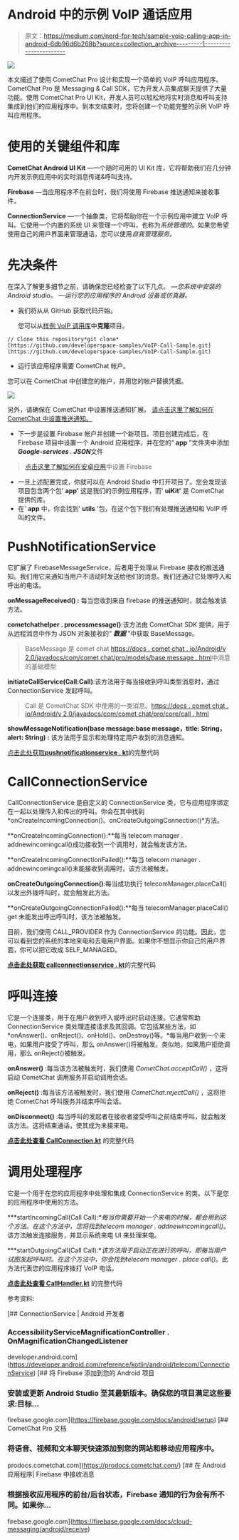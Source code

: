 # Android 中的示例 VoIP 通话应用

> 原文：<https://medium.com/nerd-for-tech/sample-voip-calling-app-in-android-6db96d6b268b?source=collection_archive---------1----------------------->

![](img/ffeeefe174200fc4a130e47cf8ec8a7a.png)

本文描述了使用 CometChat Pro 设计和实现一个简单的 VoIP 呼叫应用程序。CometChat Pro 是 Messaging & Call SDK，它为开发人员集成聊天提供了大量功能。使用 CometChat Pro UI Kit，开发人员可以轻松地将实时消息和呼叫支持集成到他们的应用程序中。到本文结束时，您将创建一个功能完整的示例 VoIP 呼叫应用程序。

# 使用的关键组件和库

**CometChat Android UI Kit** —一个随时可用的 UI Kit 库，它将帮助我们在几分钟内开发示例应用中的实时消息传递&呼叫支持。

**Firebase** —当应用程序不在前台时，我们将使用 Firebase 推送通知来接收事件。

**ConnectionService** —一个抽象类，它将帮助你在一个示例应用中建立 VoIP 呼叫。它使用一个内置的系统 UI 来管理一个呼叫，也称为*系统管理的*。如果您希望使用自己的用户界面来管理通话，您可以使用*自我管理服务。*

# 先决条件

在深入了解更多细节之前，请确保您已经检查了以下几点。
*—您系统中安装的 Android studio。
—运行您的应用程序的 Android 设备或仿真器。*

*   我们将从从 GitHub 获取代码开始。

    您可以从[样例 VoIP 调用库](https://github.com/developerspace-samples/VoIP-Call-Sample)中**克隆**项目。

```
// Clone this repository*git clone* [https://github.com/developerspace-samples/VoIP-Call-Sample.git](https://github.com/developerspace-samples/VoIP-Call-Sample.git)
```

*   运行该应用程序需要 CometChat 帐户。

您可以在 CometChat 中创建您的帐户，并用您的帐户替换凭据。

![](img/2dd6ad431528773f01f8f1421aa8deb4.png)

另外，请确保在 CometChat 中设置推送通知扩展。
[请点击这里了解如何在 CometChat 中设置推送通知。](https://prodocs.cometchat.com/docs/android-extensions-enhanced-push-notification)

*   下一步是设置 Firebase 帐户并创建一个新项目。项目创建完成后，在 Firebase 项目中设置一个 Android 应用程序，并在您的“ **app** ”文件夹中添加***Google-services . JSON***文件

> [点击这里了解如何在安卓应用](https://firebase.google.com/docs/android/setup)中设置 Firebase

*   一旦上述配置完成，你就可以在 Android Studio 中打开项目了。您会发现该项目包含两个包' **app'** 这是我们的示例应用程序，而' **uiKit'** 是 CometChat 提供的库。
*   在' **app** 中，你会找到' **utils** '包，在这个包下我们有处理推送通知和 VoIP 呼叫的文件。

# PushNotificationService

它扩展了 FirebaseMessageService，后者用于处理从 Firebase 接收的推送通知。我们用它来通知当用户不活动时发送给他们的消息。我们还通过它处理呼入和呼出的电话。

**onMessageReceived() :** 每当您收到来自 firebase 的推送通知时，就会触发该方法。

**cometchathelper . processmessage()**:该方法由 CometChat SDK 提供，用于从远程消息中作为 JSON 对象接收的“ ***数据*** ”中获取 BaseMessage。

> BaseMessage 是 comet chat
> [https://docs . comet chat . io/Android/v 2.0/javadocs/com/comet chat/pro/models/base message . html](https://docs.cometchat.io/android/v2.0/javadocs/com/cometchat/pro/models/BaseMessage.html)中消息的基础模型

**initiateCallService(Call:Call)**:该方法用于每当接收到呼叫类型消息时，通过 ConnectionService 发起呼叫。

> Call 是 CometChat SDK 中使用的一类消息。[https://docs . comet chat . io/Android/v 2.0/javadocs/com/comet chat/pro/core/call . html](https://docs.cometchat.io/android/v2.0/javadocs/com/cometchat/pro/core/Call.html)

**showMessageNotification(base message:base message，title: String，alert: String) :** 该方法用于显示和处理特定用户收到的消息通知。

[点击此处获取**pushnotificationservice . kt**](https://github.com/team-developerspace/VoIP-Samples/blob/master/app/src/main/java/com/developerspace/voipcalling/utils/PushNotificationService.kt)的完整代码

# CallConnectionService

CallConnectionService 是自定义的 ConnectionService 类，它与应用程序绑定在一起以处理传入和传出的呼叫。你会在其中找到 *onCreateIncomingConnection()、onCreateOutgoingConnection()*方法。

**onCreateIncomingConnection():**每当 telecom manager . addnewincomingcall()成功接收到一个调用时，就会触发该方法。

**onCreateIncomingConnectionFailed():**每当 telecom manager . addnewincomingcall()未能接收到调用时，该方法被触发。

**onCreateOutgoingConnection()**:每当成功执行 telecomManager.placeCall()以发出外拨呼叫时，就会触发此方法。

**onCreateOutgoingConnectionFailed():**每当 telecomManager.placeCall() get 未能发出呼出呼叫时，该方法被触发。

目前，我们使用 CALL_PROVIDER 作为 ConnectionService 的功能。因此，您可以看到您的系统的本地来电和去电用户界面。如果你不想显示你自己的用户界面，你可以把它改成 SELF_MANAGED。

[**点击此处获取 callconnectionservice . kt**](https://github.com/team-developerspace/VoIP-Samples/blob/master/app/src/main/java/com/developerspace/voipcalling/utils/CallConnectionService.kt)的完整代码

# 呼叫连接

它是一个连接类，用于在用户收到呼入或呼出时启动连接。它通常帮助 ConnectionService 类处理连接请求及其回调。它包括某些方法，如 *onAnswer()、onReject()、onHold()、onDestroy()等。*每当用户收到一个来电，如果用户接受了呼叫，那么 onAnswer()将被触发。类似地，如果用户拒绝调用，那么 onReject()被触发。

**onAnswer()** :每当该方法被触发时，我们使用 *CometChat.acceptCall()* ，这将启动 CometChat 调用服务并启动调用会话。

**onReject()** :每当该方法被触发时，我们使用 *CometChat.rejectCall()* ，这将拒绝 CometChat 呼叫服务并结束呼叫会话。

**onDisconnect()** :每当呼叫的发起者在接收者接受呼叫之前结束呼叫，就会触发该方法。这将结束通话，使其成为未接来电。

[**点击此处查看 CallConnection.kt**](https://github.com/team-developerspace/VoIP-Samples/blob/master/app/src/main/java/com/developerspace/voipcalling/utils/CallConnection.kt) 的完整代码

# 调用处理程序

它是一个用于在您的应用程序中处理和集成 ConnectionService 的类。以下是您的应用程序中使用的方法。

***startIncomingCall(Call Call):***每当你需要开始一个来电的时候，都会用到这个方法。在这个方法中，您将找到*telecom manager . addnewincomingcall()*。该方法触发连接服务，并显示系统来电 UI 来处理来电。

***startOutgoingCall(Call Call):***该方法用于启动正在进行的呼叫，即每当用户试图发起呼叫时。在这个方法中，你会找到*telecom manager . place call()*。此方法代表您的应用程序拨打 VoIP 电话。

[**点击此处查看 CallHandler.kt**](https://github.com/team-developerspace/VoIP-Samples/blob/master/app/src/main/java/com/developerspace/voipcalling/utils/CallHandler.kt) 的完整代码

参考资料:

[](https://developer.android.com/reference/kotlin/android/telecom/ConnectionService) [## ConnectionService | Android 开发者

### AccessibilityServiceMagnificationController . OnMagnificationChangedListener

developer.android.com](https://developer.android.com/reference/kotlin/android/telecom/ConnectionService) [](https://firebase.google.com/docs/android/setup) [## 将 Firebase 添加到您的 Android 项目

### 安装或更新 Android Studio 至其最新版本。确保您的项目满足这些要求:目标…

firebase.google.com](https://firebase.google.com/docs/android/setup) [](https://prodocs.cometchat.com/) [## CometChat Pro 文档

### 将语音、视频和文本聊天快速添加到您的网站和移动应用程序中。

prodocs.cometchat.com](https://prodocs.cometchat.com/) [](https://firebase.google.com/docs/cloud-messaging/android/receive) [## 在 Android 应用程序| Firebase 中接收消息

### 根据接收应用程序的前台/后台状态，Firebase 通知的行为会有所不同。如果你…

firebase.google.com](https://firebase.google.com/docs/cloud-messaging/android/receive)